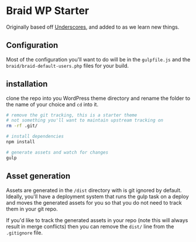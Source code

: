 # Braid WP Starter

Originally based off [Underscores](https://underscores.me/), and added to as we learn new things.

## Configuration

Most of the configuration you'll want to do will be in the `gulpfile.js` and the `braid/braid-default-users.php` files for your build.

## installation
clone the repo into you WordPress theme directory and rename the folder to the name of your choice and `cd` into it.

```bash
# remove the git tracking, this is a starter theme
# not something you'll want to maintain upstream tracking on
rm -rf .git/

# install dependencies
npm install

# generate assets and watch for changes
gulp

```

## Asset generation

Assets are generated in the `/dist` directory with is git ignored by default. Ideally, you'll have a deployment system that runs the gulp task on a deploy and moves the generated assets for you so that you do not need to track them in your git repo.

If you'd like to track the generated assets in your repo (note this will always result in merge conflicts) then you can remove the `dist/` line from the `.gitignore` file.
